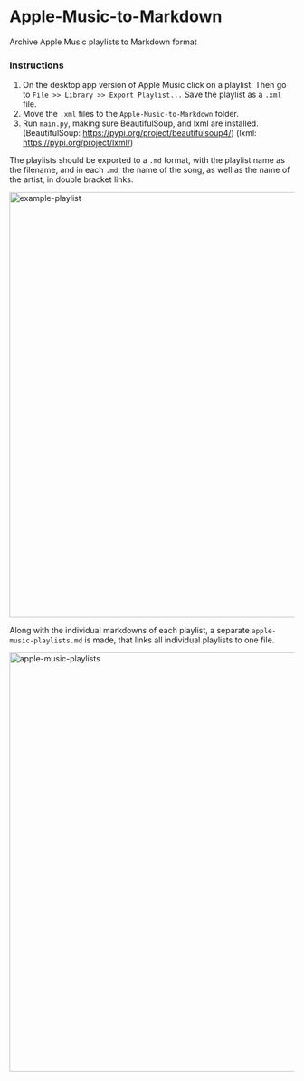 # Apple-Music-to-Markdown
Archive Apple Music playlists to Markdown format

### Instructions
1. On the desktop app version of Apple Music click on a playlist. Then go to `File >> Library >> Export Playlist...`   Save the playlist as a `.xml` file.
2. Move the `.xml` files to the `Apple-Music-to-Markdown` folder.
3. Run `main.py`, making sure BeautifulSoup, and lxml are installed.
  (BeautifulSoup: https://pypi.org/project/beautifulsoup4/)
  (lxml: https://pypi.org/project/lxml/)

The playlists should be exported to a `.md` format, with the playlist name as the filename, and in each `.md`, the name of the song, as well as the name of the artist, in double bracket links.

<img width="751" alt="example-playlist" src="https://github.com/yutatokoi/Apple-Music-to-Markdown/assets/69610953/900ac781-7422-4ed0-a0d3-0fc3350207a1">


Along with the individual markdowns of each playlist, a separate `apple-music-playlists.md` is made, that links all individual playlists to one file.

<img width="740" alt="apple-music-playlists" src="https://github.com/yutatokoi/Apple-Music-to-Markdown/assets/69610953/66ae649a-f3da-43f3-a186-e9df1e647a61">
